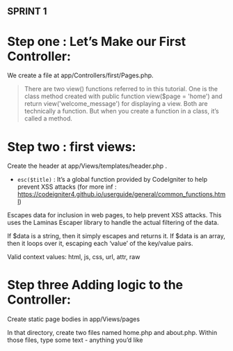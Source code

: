 ## SPRINT 1

# Step one : Let’s Make our First Controller:

We create a file at app/Controllers/first/Pages.php.

>There are two view() functions referred to in this tutorial. One is the class method created with public function view($page = 'home') and return view('welcome_message') for displaying a view. Both are technically a function. But when you create a function in a class, it’s called a method.

# Step two : first views:

Create the header at app/Views/templates/header.php .

- `esc($title)` : It’s a global function provided by CodeIgniter to help prevent XSS attacks (for more inf : https://codeigniter4.github.io/userguide/general/common_functions.html)

Escapes data for inclusion in web pages, to help prevent XSS attacks. This uses the Laminas Escaper library to handle the actual filtering of the data.

If $data is a string, then it simply escapes and returns it. If $data is an array, then it loops over it, escaping each ‘value’ of the key/value pairs.

Valid context values: html, js, css, url, attr, raw

# Step three  Adding logic to the Controller:

Create static page bodies in app/Views/pages

In that directory, create two files named home.php and about.php. Within those files, type some text - anything you’d like 


